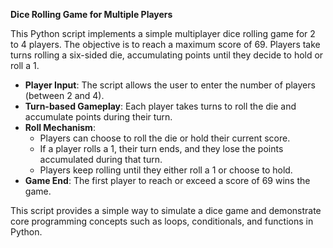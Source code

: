 

**Dice Rolling Game for Multiple Players**  

This Python script implements a simple multiplayer dice rolling game for 2 to 4 players. The objective is to reach a maximum score of 69. Players take turns rolling a six-sided die, accumulating points until they decide to hold or roll a 1.

- **Player Input**: The script allows the user to enter the number of players (between 2 and 4).
- **Turn-based Gameplay**: Each player takes turns to roll the die and accumulate points during their turn.
- **Roll Mechanism**:
  - Players can choose to roll the die or hold their current score.
  - If a player rolls a 1, their turn ends, and they lose the points accumulated during that turn.
  - Players keep rolling until they either roll a 1 or choose to hold.
- **Game End**: The first player to reach or exceed a score of 69 wins the game.

This script provides a simple way to simulate a dice game and demonstrate core programming concepts such as loops, conditionals, and functions in Python.
